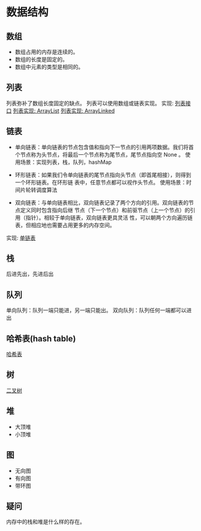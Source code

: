 # 数据结构

## 数组
- 数组占用的内存是连续的。
- 数组的长度是固定的。
- 数组中元素的类型是相同的。

## 列表
列表弥补了数组长度固定的缺点。
列表可以使用数组或链表实现。
实现:
[列表接口](./List.ts)
[列表实现: ArrayList](./ArrayList.ts)
[列表实现: ArrayLinked](./ArrayLinked.ts)

## 链表
- 单向链表：单向链表的节点包含值和指向下一节点的引用两项数据。我们将首
个节点称为头节点，将最后一个节点称为尾节点，尾节点指向空 None 。
使用场景：实现列表，栈，队列，hashMap

- 环形链表：如果我们令单向链表的尾节点指向头节点（即首尾相接），则得到一个环形链表。在环形链
表中，任意节点都可以视作头节点。
使用场景：时间片轮转调度算法

- 双向链表：与单向链表相比，双向链表记录了两个方向的引用。双向链表的节点定义同时包含指向后继
节点（下一个节点）和前驱节点（上一个节点）的引用（指针）。相较于单向链表，双向链表更具灵活
性，可以朝两个方向遍历链表，但相应地也需要占用更多的内存空间。

实现:
[单链表](./LinkedList.ts)


## 栈
后进先出，先进后出

## 队列
单向队列：队列一端只能进，另一端只能出。
双向队列：队列任何一端都可以进出

## 哈希表(hash table)
[哈希表](./hash-table.md)


## 树
[二叉树](./binary-tree.md)

## 堆
- 大顶堆
- 小顶堆

## 图
- 无向图
- 有向图
- 带环图


## 疑问
内存中的栈和堆是什么样的存在。